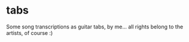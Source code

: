# tabs
Some song transcriptions as guitar tabs, by me... all rights belong to the artists, of course :)

